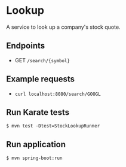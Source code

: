 # Lookup
A service to look up a company's stock quote.

## Endpoints
- GET `/search/{symbol}`

## Example requests
- `curl localhost:8080/search/GOOGL`

## Run Karate tests
```
$ mvn test -Dtest=StockLookupRunner
```

## Run application
```
$ mvn spring-boot:run
```